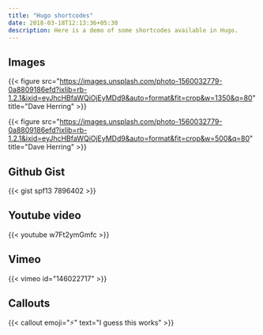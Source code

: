 ```yaml
---
title: "Hugo shortcodes"
date: 2018-03-18T12:13:36+05:30
description: Here is a demo of some shortcodes available in Hugo.
---
```


## Images

{{< figure src="https://images.unsplash.com/photo-1560032779-0a8809186efd?ixlib=rb-1.2.1&ixid=eyJhcHBfaWQiOjEyMDd9&auto=format&fit=crop&w=1350&q=80" title="Dave Herring" >}}

{{< figure src="https://images.unsplash.com/photo-1560032779-0a8809186efd?ixlib=rb-1.2.1&ixid=eyJhcHBfaWQiOjEyMDd9&auto=format&fit=crop&w=500&q=80" title="Dave Herring" >}}

## Github Gist

{{< gist spf13 7896402 >}}

## Youtube video

{{< youtube w7Ft2ymGmfc >}}

## Vimeo

{{< vimeo id="146022717" >}}

## Callouts

{{< callout emoji="⚡️" text="I guess this works" >}}
